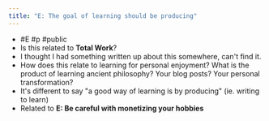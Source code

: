 ```yaml
---
title: "E: The goal of learning should be producing"
---
```


- #E #p #public
- Is this related to **Total Work**?
- I thought I had something written up about this somewhere, can't find it.
- How does this relate to learning for personal enjoyment? What is the product of learning ancient philosophy? Your blog posts? Your personal transformation?
- It's different to say "a good way of learning is by producing" (ie. writing to learn)
- Related to **E: Be careful with monetizing your hobbies**
